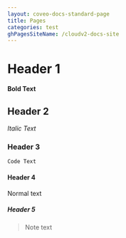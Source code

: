 ```yaml
---
layout: coveo-docs-standard-page
title: Pages
categories: test
ghPagesSiteName: /cloudv2-docs-site
---
```


# Header 1
**Bold Text**

## Header 2
*Italic Text*

### Header 3
`Code Text`

#### Header 4
Normal text

##### Header 5
> Note text